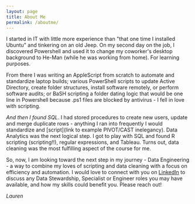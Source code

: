 ```yaml
---
layout: page
title: About Me
permalink: /aboutme/
---
```


I started in IT with little more experience than "that one time I installed Ubuntu" and tinkering on an old Jeep. On my second day on the job, I discovered Powershell and used it to change my coworker's desktop background to He-Man (while he was working from home). For learning purposes.

From there I was writing an AppleScript from scratch to automate and standardize laptop builds; various PowerShell scripts to update Active Directory, create folder structures, install software remotely, or perform software audits; or BaSH scripting a folder dating logic that would be one line in Powershell because .ps1 files are blocked by antivirus - I fell in love with scripting. 

_And then I found SQL_. I had stored procedures to create new users, update and merge duplicate rows - anything I ran into frequently I would standardize and [script](link to example PIVOT/CAST inelegancy). Data Analytics was the next logical step. I got to play with SQL and found R scripting (scripting!!), regular expressions, and Tableau. Turns out, data cleaning was the most fulfilling aspect of the course for me.

So, now, I am looking toward the next step in my journey - Data Engineering - a way to combine my loves of scripting and data cleaning with a focus on efficiency and automation. I would love to connect with you on [LinkedIn](http://www.linkedin.com/in/lwilliamson) to discuss any Data Stewardship, Specialist or Engineer roles you may have available, and how my skills could benefit you. Please reach out!

_Lauren_
